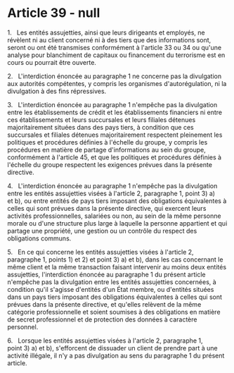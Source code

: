 # Article 39 - null


1.   Les entités assujetties, ainsi que leurs dirigeants et employés, ne révèlent ni au client concerné ni à des tiers que des informations sont, seront ou ont été transmises conformément à l'article 33 ou 34 ou qu'une analyse pour blanchiment de capitaux ou financement du terrorisme est en cours ou pourrait être ouverte.

2.   L'interdiction énoncée au paragraphe 1 ne concerne pas la divulgation aux autorités compétentes, y compris les organismes d'autorégulation, ni la divulgation à des fins répressives.

3.   L'interdiction énoncée au paragraphe 1 n'empêche pas la divulgation entre les établissements de crédit et les établissements financiers ni entre ces établissements et leurs succursales et leurs filiales détenues majoritairement situées dans des pays tiers, à condition que ces succursales et filiales détenues majoritairement respectent pleinement les politiques et procédures définies à l'échelle du groupe, y compris les procédures en matière de partage d'informations au sein du groupe, conformément à l'article 45, et que les politiques et procédures définies à l'échelle du groupe respectent les exigences prévues dans la présente directive.

4.   L'interdiction énoncée au paragraphe 1 n'empêche pas la divulgation entre les entités assujetties visées à l'article 2, paragraphe 1, point 3) a) et b), ou entre entités de pays tiers imposant des obligations équivalentes à celles qui sont prévues dans la présente directive, qui exercent leurs activités professionnelles, salariées ou non, au sein de la même personne morale ou d'une structure plus large à laquelle la personne appartient et qui partage une propriété, une gestion ou un contrôle du respect des obligations communs.

5.   En ce qui concerne les entités assujetties visées à l'article 2, paragraphe 1, points 1) et 2) et point 3) a) et b), dans les cas concernant le même client et la même transaction faisant intervenir au moins deux entités assujetties, l'interdiction énoncée au paragraphe 1 du présent article n'empêche pas la divulgation entre les entités assujetties concernées, à condition qu'il s'agisse d'entités d'un État membre, ou d'entités situées dans un pays tiers imposant des obligations équivalentes à celles qui sont prévues dans la présente directive, et qu'elles relèvent de la même catégorie professionnelle et soient soumises à des obligations en matière de secret professionnel et de protection des données à caractère personnel.

6.   Lorsque les entités assujetties visées à l'article 2, paragraphe 1, point 3) a) et b), s'efforcent de dissuader un client de prendre part à une activité illégale, il n'y a pas divulgation au sens du paragraphe 1 du présent article.
